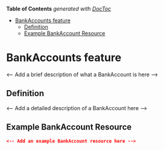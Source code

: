 <!-- START doctoc generated TOC please keep comment here to allow auto update -->
<!-- DON'T EDIT THIS SECTION, INSTEAD RE-RUN doctoc TO UPDATE -->

**Table of Contents** _generated with [DocToc](https://github.com/thlorenz/doctoc)_

- [BankAccounts feature](#bankaccounts-feature)
  - [Definition](#definition)
  - [Example BankAccount Resource](#example-bankaccount-resource)

<!-- END doctoc generated TOC please keep comment here to allow auto update -->

# BankAccounts feature

<-- Add a brief description of what a BankAccount is here -->

## Definition

<-- Add a detailed description of a BankAccount here -->

## Example BankAccount Resource

```json
<-- Add an example BankAccount resource here -->
```

